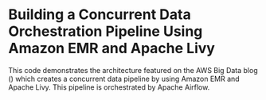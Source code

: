 # Building a Concurrent Data Orchestration Pipeline Using Amazon EMR and Apache Livy
This code demonstrates the architecture featured on the AWS Big Data blog (<link>)
which creates a concurrent data pipeline by using Amazon EMR and Apache Livy. This pipeline is orchestrated by Apache Airflow.
